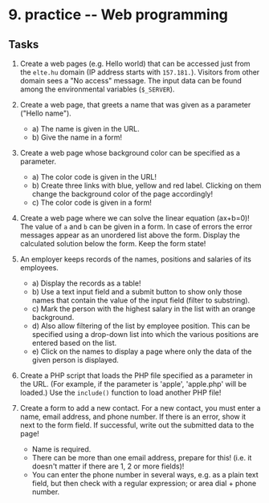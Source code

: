 # 9. practice -- Web programming

Tasks
-----

1. Create a web pages (e.g. Hello world) that can be accessed just from the `elte.hu` domain (IP address starts with `157.181.`). Visitors from other domain sees a "No access" message. The input data can be found among the environmental variables (`$_SERVER`).

2. Create a web page, that greets a name that was given as a parameter ("Hello name").
    - a) The name is given in the URL.
    - b) Give the name in a form!

3. Create a web page whose background color can be specified as a parameter.
    - a) The color code is given in the URL!
    - b) Create three links with blue, yellow and red label. Clicking on them change the background color of the page accordingly!
    - c) The color code is given in a form!

4. Create a web page where we can solve the linear equation (ax+b=0)! The value of `a` and `b` can be given in a form. In case of errors the error messages appear as an unordered list above the form. Display the calculated solution below the form. Keep the form state!

5. An employer keeps records of the names, positions and salaries of its employees.
    - a) Display the records as a table!
    - b) Use a text input field and a submit button to show only those names that contain the value of the input field (filter to substring).
    - c) Mark the person with the highest salary in the list with an orange background.
    - d) Also allow filtering of the list by employee position. This can be specified using a drop-down list into which the various positions are entered based on the list.
    - e) Click on the names to display a page where only the data of the given person is displayed.

6. Create a PHP script that loads the PHP file specified as a parameter in the URL. (For example, if the parameter is 'apple', 'apple.php' will be loaded.) Use the `include()` function to load another PHP file!

7. Create a form to add a new contact. For a new contact, you must enter a name, email address, and phone number. If there is an error, show it next to the form field. If successful, write out the submitted data to the page!
    - Name is required.
    - There can be more than one email address, prepare for this! (i.e. it doesn't matter if there are 1, 2 or more fields)!
    - You can enter the phone number in several ways, e.g. as a plain text field, but then check with a regular expression; or area dial + phone number.
